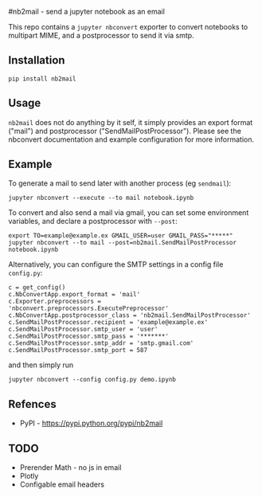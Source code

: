 #nb2mail - send a jupyter notebook as an email

This repo contains a `jupyter nbconvert` exporter to convert notebooks to multipart MIME, and a postprocessor to 
send it via smtp.

## Installation

    pip install nb2mail

## Usage

`nb2mail` does not do anything by it self, it simply provides an export format ("mail") and postprocessor ("SendMailPostProcessor"). Please see the nbconvert documentation and example configuration for more information.

## Example

To generate a mail to send later with another process (eg `sendmail`):

    jupyter nbconvert --execute --to mail notebook.ipynb

To convert and also send a mail via gmail, you can set some environment variables, and declare a postprocessor with `--post`:

    export TO=example@example.ex GMAIL_USER=user GMAIL_PASS="*****"
    jupyter nbconvert --to mail --post=nb2mail.SendMailPostProcessor notebook.ipynb

Alternatively, you can configure the SMTP settings in a config file `config.py`:

    c = get_config()
    c.NbConvertApp.export_format = 'mail'
    c.Exporter.preprocessors = 'nbconvert.preprocessors.ExecutePreprocessor'
    c.NbConvertApp.postprocessor_class = 'nb2mail.SendMailPostProcessor'
    c.SendMailPostProcessor.recipient = 'example@example.ex'
    c.SendMailPostProcessor.smtp_user = 'user'
    c.SendMailPostProcessor.smtp_pass = '*******'
    c.SendMailPostProcessor.smtp_addr = 'smtp.gmail.com'
    c.SendMailPostProcessor.smtp_port = 587

and then simply run

    jupyter nbconvert --config config.py demo.ipynb  

## Refences

  * PyPI - https://pypi.python.org/pypi/nb2mail

## TODO

  * Prerender Math - no js in email
  * Plotly
  * Configable email headers
